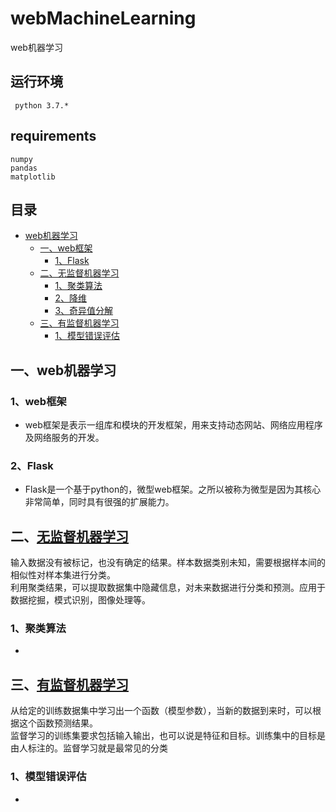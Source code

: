 # webMachineLearning
web机器学习
## 运行环境
     python 3.7.*
## requirements
    numpy
    pandas
    matplotlib
## 目录
* [web机器学习](#web机器学习)
	* [一、web框架](#一web框架)
		* [1、Flask](#1Flask)
	* [二、无监督机器学习](#二无监督机器学习)
		* [1、聚类算法](#1聚类算法)
		* [2、降维](#2降维)
		* [3、奇异值分解](#3奇异值分解)
	* [三、有监督机器学习](#三无监督机器学习)
		* [1、模型错误评估](#1模型错误评估)
## 一、web机器学习
### 1、web框架
- web框架是表示一组库和模块的开发框架，用来支持动态网站、网络应用程序及网络服务的开发。
### 2、Flask
- Flask是一个基于python的，微型web框架。之所以被称为微型是因为其核心非常简单，同时具有很强的扩展能力。  
## 二、[无监督机器学习](/example/chapter2/code)
输入数据没有被标记，也没有确定的结果。样本数据类别未知，需要根据样本间的相似性对样本集进行分类。<br>
利用聚类结果，可以提取数据集中隐藏信息，对未来数据进行分类和预测。应用于数据挖掘，模式识别，图像处理等。
### 1、聚类算法
- 
## 三、[有监督机器学习](/example/chapter3/code)
从给定的训练数据集中学习出一个函数（模型参数），当新的数据到来时，可以根据这个函数预测结果。<br>
监督学习的训练集要求包括输入输出，也可以说是特征和目标。训练集中的目标是由人标注的。监督学习就是最常见的分类
### 1、模型错误评估
- 